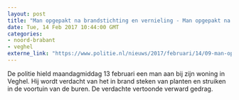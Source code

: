```yaml
---
layout: post
title: "Man opgepakt na brandstichting en vernieling - Man opgepakt na brandstichting en vernieling"
date: Tue, 14 Feb 2017 10:44:00 GMT
categories: 
- noord-brabant 
- veghel 
externe_link: "https://www.politie.nl/nieuws/2017/februari/14/09-man-opgepakt-na-brandstichting-en-vernieling.html"
---
```


De politie hield maandagmiddag 13 februari een man aan bij zijn woning in Veghel. Hij wordt verdacht van het in brand steken van planten en struiken in de voortuin van de buren. De verdachte vertoonde verward gedrag.
